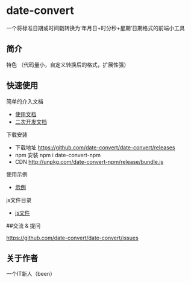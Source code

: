 ﻿# date-convert

一个将标准日期或时间戳转换为‘年月日+时分秒+星期’日期格式的前端小工具

## 简介

特色 （代码量小，自定义转换后的格式，扩展性强）

## 快速使用

简单的介入文档

- [使用文档](./doc/use/README.md)
- [二次开发文档](./doc/dev/README.md)

下载安装

- 下载地址  https://github.com/date-convert/date-convert/releases
- npm 安装 npm i date-convert-npm
- CDN http://unpkg.com/date-convert-npm/release/bundle.js

使用示例

- [示例](./example/test.html)

js文件目录

- [js文件](./release/bundle.js)

##交流 & 提问

https://github.com/date-convert/date-convert/issues

## 关于作者

一个IT新人（been）